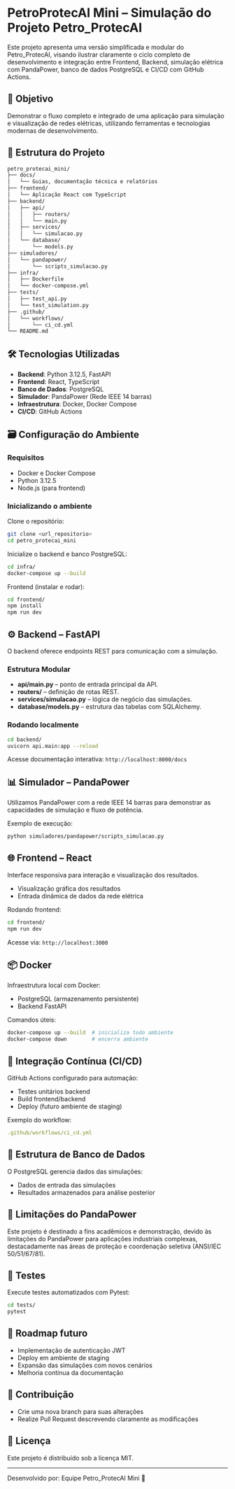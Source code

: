 
# PetroProtecAI Mini – Simulação do Projeto Petro_ProtecAI

Este projeto apresenta uma versão simplificada e modular do Petro_ProtecAI, visando ilustrar claramente o ciclo completo de desenvolvimento e integração entre Frontend, Backend, simulação elétrica com PandaPower, banco de dados PostgreSQL e CI/CD com GitHub Actions.

## 🎯 Objetivo

Demonstrar o fluxo completo e integrado de uma aplicação para simulação e visualização de redes elétricas, utilizando ferramentas e tecnologias modernas de desenvolvimento.

## 🚀 Estrutura do Projeto

```bash
petro_protecai_mini/
├── docs/
│   └── Guias, documentação técnica e relatórios
├── frontend/
│   └── Aplicação React com TypeScript
├── backend/
│   ├── api/
│   │   ├── routers/
│   │   └── main.py
│   ├── services/
│   │   └── simulacao.py
│   └── database/
│       └── models.py
├── simuladores/
│   └── pandapower/
│       └── scripts_simulacao.py
├── infra/
│   ├── Dockerfile
│   └── docker-compose.yml
├── tests/
│   ├── test_api.py
│   └── test_simulation.py
├── .github/
│   └── workflows/
│       └── ci_cd.yml
└── README.md
```

## 🛠️ Tecnologias Utilizadas

- **Backend**: Python 3.12.5, FastAPI
- **Frontend**: React, TypeScript
- **Banco de Dados**: PostgreSQL
- **Simulador**: PandaPower (Rede IEEE 14 barras)
- **Infraestrutura**: Docker, Docker Compose
- **CI/CD**: GitHub Actions

## 🗃️ Configuração do Ambiente

### Requisitos
- Docker e Docker Compose
- Python 3.12.5
- Node.js (para frontend)

### Inicializando o ambiente

Clone o repositório:
```bash
git clone <url_repositorio>
cd petro_protecai_mini
```

Inicialize o backend e banco PostgreSQL:
```bash
cd infra/
docker-compose up --build
```

Frontend (instalar e rodar):
```bash
cd frontend/
npm install
npm run dev
```

## ⚙️ Backend – FastAPI

O backend oferece endpoints REST para comunicação com a simulação.

### Estrutura Modular

- **api/main.py** – ponto de entrada principal da API.
- **routers/** – definição de rotas REST.
- **services/simulacao.py** – lógica de negócio das simulações.
- **database/models.py** – estrutura das tabelas com SQLAlchemy.

### Rodando localmente
```bash
cd backend/
uvicorn api.main:app --reload
```

Acesse documentação interativa: `http://localhost:8000/docs`

## 📊 Simulador – PandaPower

Utilizamos PandaPower com a rede IEEE 14 barras para demonstrar as capacidades de simulação e fluxo de potência.

Exemplo de execução:
```bash
python simuladores/pandapower/scripts_simulacao.py
```

## 🌐 Frontend – React

Interface responsiva para interação e visualização dos resultados.

- Visualização gráfica dos resultados
- Entrada dinâmica de dados da rede elétrica

Rodando frontend:
```bash
cd frontend/
npm run dev
```
Acesse via: `http://localhost:3000`

## 📦 Docker

Infraestrutura local com Docker:
- PostgreSQL (armazenamento persistente)
- Backend FastAPI

Comandos úteis:
```bash
docker-compose up --build  # inicializa todo ambiente
docker-compose down        # encerra ambiente
```

## 🔄 Integração Contínua (CI/CD)

GitHub Actions configurado para automação:
- Testes unitários backend
- Build frontend/backend
- Deploy (futuro ambiente de staging)

Exemplo do workflow:
```yaml
.github/workflows/ci_cd.yml
```

## 📁 Estrutura de Banco de Dados

O PostgreSQL gerencia dados das simulações:
- Dados de entrada das simulações
- Resultados armazenados para análise posterior

## 📌 Limitações do PandaPower

Este projeto é destinado a fins acadêmicos e demonstração, devido às limitações do PandaPower para aplicações industriais complexas, destacadamente nas áreas de proteção e coordenação seletiva (ANSI/IEC 50/51/67/81).

## 🧪 Testes

Execute testes automatizados com Pytest:
```bash
cd tests/
pytest
```

## 🎯 Roadmap futuro

- Implementação de autenticação JWT
- Deploy em ambiente de staging
- Expansão das simulações com novos cenários
- Melhoria contínua da documentação

## 📄 Contribuição

- Crie uma nova branch para suas alterações
- Realize Pull Request descrevendo claramente as modificações

## 📌 Licença

Este projeto é distribuído sob a licença MIT.

---

Desenvolvido por: Equipe Petro_ProtecAI Mini 🚀
